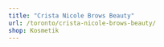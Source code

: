 ```yaml
---
title: "Crista Nicole Brows Beauty"
url: /toronto/crista-nicole-brows-beauty/
shop: Kosmetik
---
```

